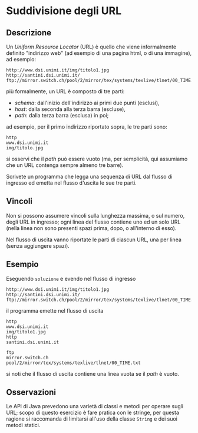 Suddivisione degli URL
======================

Descrizione
-----------

Un *Uniform Resource Locator* (URL) è quello che viene informalmente definito
"indirizzo web" (ad esempio di una pagina html, o di una immagine), ad esempio:

    http://www.dsi.unimi.it/img/titolo1.jpg
    http://santini.dsi.unimi.it/
    ftp://mirror.switch.ch/pool/2/mirror/tex/systems/texlive/tlnet/00_TIME.txt

più formalmente, un URL è composto di tre parti:

- *schema*: dall'inizio dell'indirizzo ai primi due punti (esclusi),
- *host*: dalla seconda alla terza barra (escluse),
- *path*: dalla terza barra (esclusa) in poi;

ad esempio, per il primo indirizzo riportato sopra, le tre parti sono:

    http
    www.dsi.unimi.it
    img/titolo.jpg

si osservi che il *path* può essere vuoto (ma, per semplicità, qui assumiamo che
un URL contenga sempre almeno tre barre).

Scrivete un programma che legga una sequenza di URL dal flusso di ingresso ed
emetta nel flusso d'uscita le sue tre parti.


Vincoli
-------

Non si possono assumere vincoli sulla lunghezza massima, o sul numero, degli URL
in ingresso; ogni linea del flusso contiene uno ed un solo URL (nella linea non
sono presenti spazi prima, dopo, o all'interno di esso).

Nel flusso di uscita vanno riportate le parti di ciascun URL, una per linea
(senza aggiungere spazi).


Esempio
-------

Eseguendo `soluzione` e evendo nel flusso di ingresso

    http://www.dsi.unimi.it/img/titolo1.jpg
    http://santini.dsi.unimi.it/
    ftp://mirror.switch.ch/pool/2/mirror/tex/systems/texlive/tlnet/00_TIME.txt

il programma emette nel flusso di uscita

    http
    www.dsi.unimi.it
    img/titolo1.jpg
    http
    santini.dsi.unimi.it

    ftp
    mirror.switch.ch
    pool/2/mirror/tex/systems/texlive/tlnet/00_TIME.txt

si noti che il flusso di uscita contiene una linea vuota se il *path* è vuoto.


Osservazioni
------------

Le API di Java prevedono una varietà di classi e metodi per operare sugli URL;
scopo di questo esercizio è fare pratica con le stringe, per questa ragione si
raccomanda di limitarsi all'uso della classe `String` e dei suoi metodi statici.
